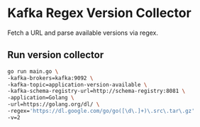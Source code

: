 # Kafka Regex Version Collector

Fetch a URL and parse available versions via regex.

## Run version collector

```bash
go run main.go \
-kafka-brokers=kafka:9092 \
-kafka-topic=application-version-available \
-kafka-schema-registry-url=http://schema-registry:8081 \
-application=Golang \
-url=https://golang.org/dl/ \
-regex='https://dl.google.com/go/go([\d\.]+)\.src\.tar\.gz'
-v=2
```
